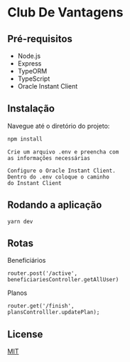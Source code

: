 # Club De Vantagens 

## Pré-requisitos
- Node.js
- Express
- TypeORM
- TypeScript
- Oracle Instant Client

## Instalação

Navegue até o diretório do projeto:

```bash
npm install
```
```
Crie um arquivo .env e preencha com
as informações necessárias 
```
```
Configure o Oracle Instant Client.
Dentro do .env coloque o caminho 
do Instant Client
```

## Rodando a aplicação
```
yarn dev
```
## Rotas
Beneficiários
```
router.post('/active',
beneficiariesController.getAllUser)
```

Planos
```
router.get('/finish',
plansControlller.updatePlan);
```

## License

[MIT](https://choosealicense.com/licenses/mit/)
